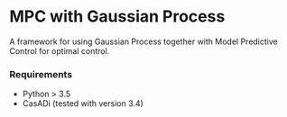 # MPC with Gaussian Process

A framework for using Gaussian Process together with Model Predictive Control for optimal control.

### Requirements
* Python > 3.5
* CasADi (tested with version 3.4)

